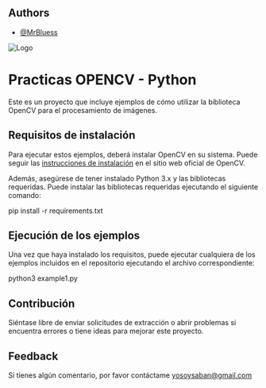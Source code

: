 
## Authors

- [@MrBluess](https://www.github.com/MrBluess)


![Logo](https://media2.giphy.com/media/kSlj8H6LbhuWQ/giphy.gif?cid=ecf05e47s3wtys2nz3fpe3hg08wtrnyw1ljnuiw6k658ntnf&rid=giphy.gif&ct=g)
# Practicas OPENCV - Python

Este es un proyecto que incluye ejemplos de cómo utilizar la biblioteca OpenCV para el procesamiento de imágenes.

## Requisitos de instalación

Para ejecutar estos ejemplos, deberá instalar OpenCV en su sistema. Puede seguir las [instrucciones de instalación](https://docs.opencv.org/master/d7/d9f/tutorial_linux_install.html) en el sitio web oficial de OpenCV.

Además, asegúrese de tener instalado Python 3.x y las bibliotecas requeridas. Puede instalar las bibliotecas requeridas ejecutando el siguiente comando:

pip install -r requirements.txt


## Ejecución de los ejemplos

Una vez que haya instalado los requisitos, puede ejecutar cualquiera de los ejemplos incluidos en el repositorio ejecutando el archivo correspondiente:

python3 example1.py


## Contribución

Siéntase libre de enviar solicitudes de extracción o abrir problemas si encuentra errores o tiene ideas para mejorar este proyecto.


## Feedback

Si tienes algún comentario, por favor contáctame yosoysaban@gmail.com